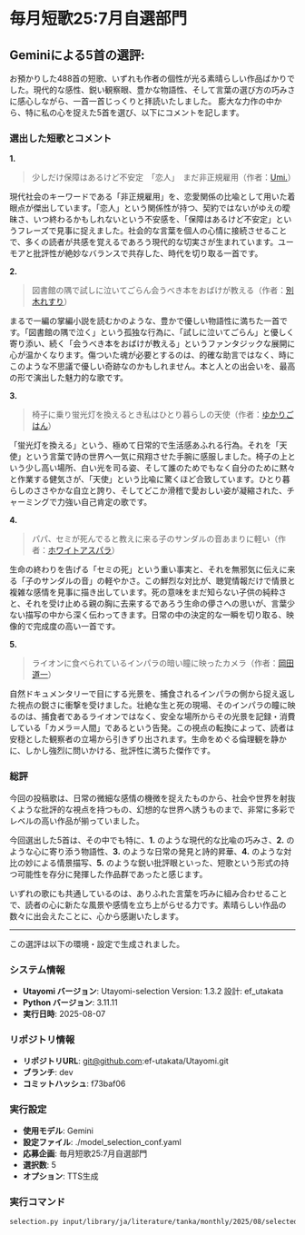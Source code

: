 # 毎月短歌25:7月自選部門
## Geminiによる5首の選評:
お預かりした488首の短歌、いずれも作者の個性が光る素晴らしい作品ばかりでした。現代的な感性、鋭い観察眼、豊かな物語性、そして言葉の選び方の巧みさに感心しながら、一首一首じっくりと拝読いたしました。
膨大な力作の中から、特に私の心を捉えた5首を選び、以下にコメントを記します。

### 選出した短歌とコメント

**1.**
> 少しだけ保障はあるけど不安定　「恋人」　まだ非正規雇用（作者：[Umi.](https://x.com/Umi1146295)）

現代社会のキーワードである「非正規雇用」を、恋愛関係の比喩として用いた着眼点が傑出しています。「恋人」という関係性が持つ、契約ではないがゆえの曖昧さ、いつ終わるかもしれないという不安感を、「保障はあるけど不安定」というフレーズで見事に捉えました。社会的な言葉を個人の心情に接続させることで、多くの読者が共感を覚えるであろう現代的な切実さが生まれています。ユーモアと批評性が絶妙なバランスで共存した、時代を切り取る一首です。

**2.**
> 図書館の隅で試しに泣いてごらん会うべき本をおばけが教える（作者：[別木れすり](https://x.com/leslie_bekkie)）

まるで一編の掌編小説を読むかのような、豊かで優しい物語性に満ちた一首です。「図書館の隅で泣く」という孤独な行為に、「試しに泣いてごらん」と優しく寄り添い、続く「会うべき本をおばけが教える」というファンタジックな展開に心が温かくなります。傷ついた魂が必要とするのは、的確な助言ではなく、時にこのような不思議で優しい奇跡なのかもしれません。本と人との出会いを、最高の形で演出した魅力的な歌です。

**3.**
> 椅子に乗り蛍光灯を換えるとき私はひとり暮らしの天使（作者：[ゆかりごはん](https://x.com/iam_yukarigohan)）

「蛍光灯を換える」という、極めて日常的で生活感あふれる行為。それを「天使」という言葉で詩の世界へ一気に飛翔させた手腕に感服しました。椅子の上という少し高い場所、白い光を司る姿、そして誰のためでもなく自分のために黙々と作業する健気さが、「天使」という比喩に驚くほど合致しています。ひとり暮らしのささやかな自立と誇り、そしてどこか滑稽で愛おしい姿が凝縮された、チャーミングで力強い自己肯定の歌です。

**4.**
> パパ、セミが死んでると教えに来る子のサンダルの音あまりに軽い（作者：[ホワイトアスパラ](https://x.com/peak_0623)）

生命の終わりを告げる「セミの死」という重い事実と、それを無邪気に伝えに来る「子のサンダルの音」の軽やかさ。この鮮烈な対比が、聴覚情報だけで情景と複雑な感情を見事に描き出しています。死の意味をまだ知らない子供の純粋さと、それを受け止める親の胸に去来するであろう生命の儚さへの思いが、言葉少ない描写の中から深く伝わってきます。日常の中の決定的な一瞬を切り取る、映像的で完成度の高い一首です。

**5.**
> ライオンに食べられているインパラの暗い瞳に映ったカメラ（作者：[岡田道一](https://x.com/OkadaDouitsu)）

自然ドキュメンタリーで目にする光景を、捕食されるインパラの側から捉え返した視点の鋭さに衝撃を受けました。壮絶な生と死の現場、そのインパラの瞳に映るのは、捕食者であるライオンではなく、安全な場所からその光景を記録・消費している「カメラ＝人間」であるという告発。この視点の転換によって、読者は安穏とした観察者の立場から引きずり出されます。生命をめぐる倫理観を静かに、しかし強烈に問いかける、批評性に満ちた傑作です。

### 総評

今回の投稿歌は、日常の微細な感情の機微を捉えたものから、社会や世界を射抜くような批評的な視点を持つもの、幻想的な世界へ誘うものまで、非常に多彩でレベルの高い作品が揃っていました。

今回選出した5首は、その中でも特に、**1.** のような現代的な比喩の巧みさ、**2.** のような心に寄り添う物語性、**3.** のような日常の発見と詩的昇華、**4.** のような対比の妙による情景描写、**5.** のような鋭い批評眼といった、短歌という形式の持つ可能性を存分に発揮した作品群であったと感じます。

いずれの歌にも共通しているのは、ありふれた言葉を巧みに組み合わせることで、読者の心に新たな風景や感情を立ち上がらせる力です。素晴らしい作品の数々に出会えたことに、心から感謝いたします。

---

この選評は以下の環境・設定で生成されました。

### システム情報
- **Utayomi バージョン**: Utayomi-selection Version: 1.3.2
設計: ef_utakata
- **Python バージョン**: 3.11.11
- **実行日時**: 2025-08-07

### リポジトリ情報
- **リポジトリURL**: git@github.com:ef-utakata/Utayomi.git
- **ブランチ**: dev
- **コミットハッシュ**: f73baf06

### 実行設定
- **使用モデル**: Gemini
- **設定ファイル**: ./model_selection_conf.yaml
- **応募企画**: 毎月短歌25:7月自選部門
- **選択数**: 5
- **オプション**: TTS生成

### 実行コマンド
```bash
selection.py input/library/ja/literature/tanka/monthly/2025/08/selected.csv output/ -i Gemini -n 5 -a 毎月短歌25:7月自選部門 --tts
```

